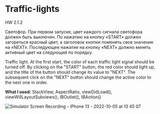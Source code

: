 # Traffic-lights
HW 2.1.2

Светофор. При первом запуске, цвет каждого
сигнала светофора должен быть выключен.
По нажатию на кнопку «START» должен загореться
красный цвет, а заголовок кнопки поменять свое значение на
«NEXT». Последующее нажатие на кнопку «NEXT» должно менять
активный цвет на следующий по порядку.

Traffic light. At the first start, the color of each
traffic light signal should be turned off.
By clicking on the "START"
button, the red color should light up, and the title of the button should change its value to
"NEXT". The subsequent click on the "NEXT" button should change
the active color to the next one in order.

**What I used:** StackView, AspectRatio, viewDidLoad(), viewWillLayoutSubviews(), IBOutlet(), IBAction() 

![Simulator Screen Recording - iPhone 13 - 2022-10-05 at 13 45 07](https://user-images.githubusercontent.com/97275239/193990075-bb1645b3-c3ed-4180-868e-a8c43dbd0f64.gif)

